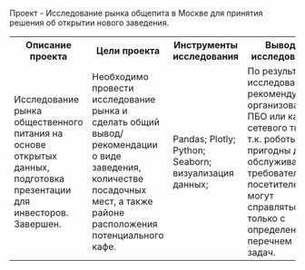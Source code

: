 Проект - Исследование рынка общепита в Москве для принятия решения об открытии нового заведения.

<table>
  <tr><th>Описание проекта</th><th>Цели проекта</th><th>Инструменты исследования</th><th>Выводы исследования</th><th>Используемые данные</th></tr>
  <tr>
    <td>Исследование рынка общественного питания на основе открытых данных, подготовка презентации для инвесторов. Завершен.</td>
    <td>Необходимо провести исследование рынка и сделать общий вывод/рекомендации о виде заведения, количестве посадочных мест, а также районе расположения потенциального кафе.</td>
    <td>Pandas; Plotly; Python; Seaborn; визуализация данных;</td>
    <td>По результатам исследования рекомендуется организовать ПБО или кафе сетевого типа, т.к. роботы не пригодны для обслуживания требовательных посетителей и могут справляться только с определенным перечнем задач.</td>
    <td>Из открытых источников доступны данные о заведениях общественного питания в Москве.</td>
  </tr>
</table>
